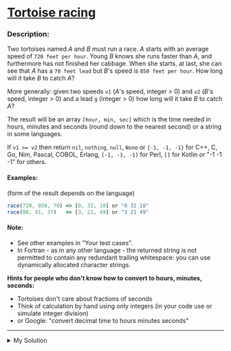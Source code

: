 # [Tortoise racing](https://www.codewars.com/kata/55e2adece53b4cdcb900006c)

### Description:

Two tortoises named _A_ and _B_ must run a race. _A_ starts with an average speed of `720 feet per hour`. Young _B_ knows she runs faster than _A_, and furthermore has not finished her cabbage.
When she starts, at last, she can see that _A_ has a `70 feet lead` but _B_'s speed is `850 feet per hour`.
How long will it take _B_ to catch _A_?

More generally:
given two speeds `v1` (_A_'s speed, integer > 0) and `v2` (_B_'s speed, integer > 0) and a lead `g` (integer > 0)
how long will it take _B_ to catch _A_?

The result will be an array `[hour, min, sec]` which is the time needed in hours, minutes and seconds (round down to the nearest second)
or a string in some languages.

If `v1 >= v2` then return `nil`, `nothing`, `null`, `None` or `{-1, -1, -1}` for C++, C, Go, Nim, Pascal, COBOL, Erlang, `[-1, -1, -1]` for Perl, `[]` for Kotlin or "-1 -1 -1" for others.

#### Examples:

(form of the result depends on the language)

```js
race(720, 850, 70) => [0, 32, 18] or "0 32 18"
race(80, 91, 37)   => [3, 21, 49] or "3 21 49"
```

#### Note:

- See other examples in "Your test cases".
- In Fortran - as in any other language - the returned string is not permitted to contain any redundant trailing whitespace: you can use dynamically allocated character strings.

**Hints for people who don't know how to convert to hours, minutes, seconds:**

- Tortoises don't care about fractions of seconds
- Think of calculation by hand using only integers (in your code use or simulate integer division)
- or Google: "convert decimal time to hours minutes seconds"

---

<details><summary>My Solution</summary>

```js
function race(v1, v2, g) {
  if (v1 >= v2) return null // If the first tortoise is faster than or equal to the second tortoise, return null

  // Calculate the time needed for the second tortoise to catch the first in seconds
  let time = (g / (v2 - v1)) * 3600

  // Calculate the hour, minute, and second components
  let hour = Math.floor(time / 3600)
  let min = Math.floor((time % 3600) / 60)
  let sec = Math.floor(time % 60)

  // Return the time needed in [hour, min, sec] format
  return [hour, min, sec]
}
```

</details>
